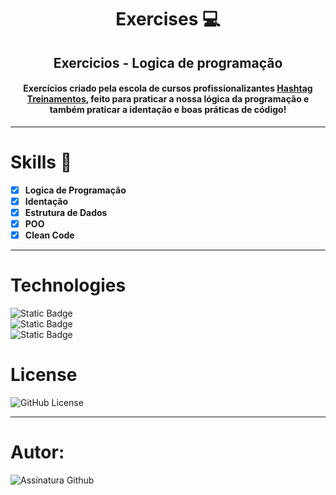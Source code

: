 <h1 align="center"> Exercises 💻 </h1>

<h2 align="center"> Exercicios - Logica de programação </h2>


<h4 align="center">Exercícios criado pela escola de cursos profissionalizantes <a href="https://www.hashtagtreinamentos.com/">Hashtag Treinamentos</a>, feito para praticar a nossa lógica da programação e também praticar a identação e boas práticas de código!</h4>





---

<h1>Skills 🧠</h1>

- [x]  __Logica de Programação__
- [x]  __Identação__
- [x]  __Estrutura de Dados__
- [x]  __POO__
- [X]  __Clean Code__

---

<h1>Technologies</h1>

![Static Badge](https://img.shields.io/badge/Python-black?style=for-the-badge&logo=python&logoColor=white)  
![Static Badge](https://img.shields.io/badge/Jupyter%20Notebook-black?style=for-the-badge&logo=jupyter&logoColor=white)  
![Static Badge](https://img.shields.io/badge/Google%20Colab-black?style=for-the-badge&logo=google-colab&logoColor=white)


<h1>License </h1>

![GitHub License](https://img.shields.io/github/license/Torquato-sys/Exercises)

---
<h1>Autor:</h1>

![Assinatura Github](https://github.com/Torquato-sys/Exercises/assets/80015572/c74b362b-24db-4d63-961f-1fa684460644)
